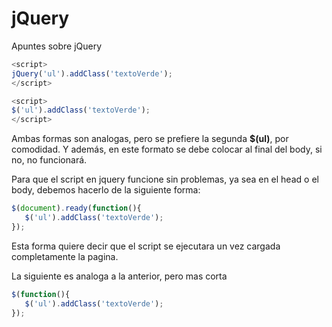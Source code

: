 # jQuery
Apuntes sobre jQuery

```js
<script>
jQuery('ul').addClass('textoVerde');
</script>
```

```js
<script>
$('ul').addClass('textoVerde');
</script>
```
Ambas formas son analogas, pero se prefiere la segunda **$(ul)**, por comodidad.
Y además, en este formato se debe colocar al final del body, si no, no funcionará.

Para que el script en jquery funcione sin problemas, ya sea en el head o el body,
debemos hacerlo de la siguiente forma:
```js
$(document).ready(function(){
   $('ul').addClass('textoVerde');
});
```
Esta forma quiere decir que el script se ejecutara un vez cargada completamente la pagina.

La siguiente es analoga a la anterior, pero mas corta
```js
$(function(){
   $('ul').addClass('textoVerde');
});
```
